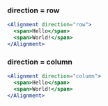 ### direction = row

```jsx
<Alignment direction="row">
  <span>Hello</span>
  <span>World!</span>
</Alignment>
```

### direction = column

```jsx
<Alignment direction="column">
  <span>Hello</span>
  <span>World!</span>
</Alignment>
```
